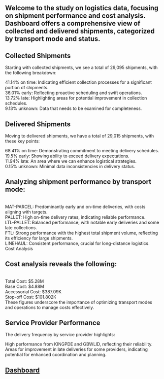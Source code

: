 ## Welcome to the study on logistics data, focusing on shipment performance and cost analysis. Dashboard offers a comprehensive view of collected and delivered shipments, categorized by transport mode and status.




## Collected Shipments

Starting with collected shipments, we see a total of 29,095 shipments, with the following breakdown:

41.14% on time: Indicating efficient collection processes for a significant portion of  shipments.
 <br /> 36.01% early: Reflecting proactive scheduling and swift operations.
 <br /> 13.72% late: Highlighting areas for potential improvement in  collection schedules.
 <br /> 9.13% unknown: Data that needs to be examined for completeness.
## Delivered Shipments

Moving to delivered shipments, we have a total of 29,015 shipments, with these key points:

68.41% on time: Demonstrating  commitment to meeting delivery schedules.
 <br /> 19.5% early: Showing  ability to exceed delivery expectations.
 <br /> 11.94% late: An area where we can enhance  logistical strategies.
 <br /> 0.15% unknown: Minimal data inconsistencies in delivery status.

## Analyzing shipment performance by transport mode:
 <br /> MAT-PARCEL: Predominantly early and on-time deliveries, with costs aligning with  targets.
 <br /> PALLET: High on-time delivery rates, indicating reliable performance.
 <br /> LTL-PALLET: Balanced performance, with notable early deliveries and some late collections.
 <br /> FTL: Strong performance with the highest total shipment volume, reflecting its efficiency for large shipments.
 <br /> LINEHAUL: Consistent performance, crucial for long-distance logistics.
 <br /> Cost Analysis

## Cost analysis reveals the following:
 <br /> Total Cost: $5.28M
 <br /> Base Cost: $4.88M
 <br /> Accessorial Cost: $387.09K
 <br /> Stop-off Cost: $101.802K
 <br /> These figures underscore the importance of optimizing  transport modes and operations to manage costs effectively.

## Service Provider Performance

The delivery frequency by service provider highlights:

High performance from KINGPDE and GBWLID, reflecting their reliability.
 <br /> Areas for improvement in late deliveries for some providers, indicating potential for enhanced coordination and planning.

 ## [Dashboard](https://github.com/berkantseyhan/Logistics-Case-Study-/blob/main/DHL.pbix)
